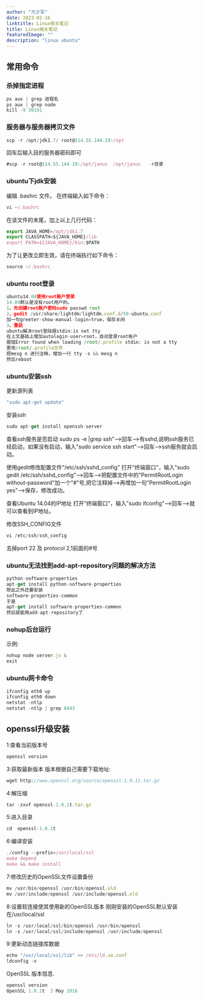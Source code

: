 ```yaml
---
author: "亢少军"
date: 2023-02-16
linktitle: Linux相关笔记
title: Linux相关笔记
featuredImage: ""
description: "linux ubuntu"
---
```


## 常用命令

### 杀掉指定进程
```js
ps aux | grep 进程名
ps aux | grep node
kill -9 30191
```

### 服务器与服务器拷贝文件
```js
scp -r /opt/jdk1.7/ root@114.55.144.19:/opt
```  
回车后输入目的服务器密码即可  
```js  
#scp -r root@114.55.144.19:/opt/janus  /opt/janus   -r目录
```  
### ubuntu下jdk安装
编辑 .bashrc 文件。
在终端输入如下命令：
```js
vi ~/.bashrc
```
在该文件的末尾，加上以上几行代码：
```js
export JAVA_HOME=/opt/jdk1.7
export CLASSPATH=${JAVA_HOME}/lib
export PATH=${JAVA_HOME}/bin:$PATH
```
为了让更改立即生效，请在终端执行如下命令：
```js
source ~/.bashrc
```

### ubuntu root登录
```js
ubuntu14.04使用root账户登录
14.04默认是没有root用户的。 
1、先创建root账户密码sudo passwd root 
2、gedit /usr/share/lightdm/lightdm.conf.d/50-ubuntu.conf 
加一句greeter-show-manual-login=true，保存关闭 
3、重启
ubuntu解决root登陆报stdin:is not tty
在上文基础上增加autologin-user=root，自动登录root帐户
报错Error found when loading /root/.profile stdin: is not a tty 
更改/root/.profile文件 
把mesg n 进行注释，增加一行 tty -s && mesg n 
然后reboot
```

### ubuntu安装ssh
更新源列表
```js
"sudo apt-get update"
```
安装ssh
```js
sudo apt-get install openssh-server
```

查看ssh服务是否启动
sudo ps -e |grep ssh"-->回车-->有sshd,说明ssh服务已经启动，如果没有启动，输入"sudo service ssh start"-->回车-->ssh服务就会启动。

使用gedit修改配置文件"/etc/ssh/sshd_config"
打开"终端窗口"，输入"sudo gedit /etc/ssh/sshd_config"-->回车-->把配置文件中的"PermitRootLogin without-password"加一个"#"号,把它注释掉-->再增加一句"PermitRootLogin yes"-->保存，修改成功。

查看Ubuntu 14.04的IP地址
打开"终端窗口"，输入"sudo ifconfig"-->回车-->就可以查看到IP地址。

修改SSH_CONFIG文件
```js
vi /etc/ssh/ssh_config
```
去掉port 22  及 protocol 2,1前面的#号

### ubuntu无法找到add-apt-repository问题的解决方法
```js
python-software-properties 
apt-get install python-software-properties 
除此之外还要安装 
software-properties-common 
于是 
apt-get install software-properties-common 
然后就能用add-apt-repository了
```

### nohup后台运行
示例:
```js
nohup node server.js &
exit 
```

### ubuntu网卡命令
```js
ifconfig eth0 up
ifconfig eth0 down
netstat -ntlp 
netstat -ntlp | grep 8443 
```

## openssl升级安装
1:查看当前版本号
```js
openssl version
```

3:获取最新版本
版本根据自己需要下载地址:
```js
wget http://www.openssl.org/source/openssl-1.0.1t.tar.gz
```
4:解压缩
```js
tar -zxvf openssl-1.0.1t.tar.gz
```
5:进入目录
```js
cd  openssl-1.0.1t
```
6:编译安装
```js
./config --prefix=/usr/local/ssl 
make depend 
make && make install
```

7:修改历史的OpenSSL文件设置备份
```js
mv /usr/bin/openssl /usr/bin/openssl.old
mv /usr/include/openssl /usr/include/openssl.old
```
 
8:设置软连接使其使用新的OpenSSL版本 刚刚安装的OpenSSL默认安装在/usr/local/ssl
```js
ln -s /usr/local/ssl/bin/openssl /usr/bin/openssl
ln -s /usr/local/ssl/include/openssl /usr/include/openssl
```
 
9:更新动态链接库数据
```js
echo "/usr/local/ssl/lib" >> /etc/ld.so.conf 
ldconfig -v
```
OpenSSL 版本信息.
```js
openssl version
OpenSSL 1.0.1t  3 May 2016
 ```